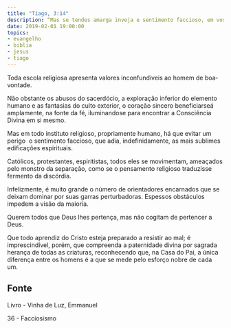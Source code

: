 ```yaml
---
title: "Tiago, 3:14"
description: “Mas se tendes amarga inveja e sentimento faccioso, em vosso coração, não vos glorieis nem mintais contra a verdade.” 
date: 2019-02-01 19:00:00
topics: 
- evangelho
- biblia
- jesus
- tiago
---
```


Toda escola religiosa apresenta valores inconfundíveis ao homem de boa­
vontade.

Não obstante os abusos do sacerdócio, a exploração inferior do elemento
humano e as fantasias do culto exterior, o coração sincero beneficiar­se­á
amplamente, na fonte da fé, iluminando­se para encontrar a Consciência Divina em
si mesmo.

Mas em todo instituto religioso, propriamente humano, há que evitar um
perigo ­ o sentimento faccioso, que adia, indefinidamente, as mais sublimes
edificações espirituais.

Católicos, protestantes, espiritistas, todos eles se movimentam, ameaçados
pelo monstro da separação, como se o pensamento religioso traduzisse fermento da
discórdia.

Infelizmente, é muito grande o número de orientadores encarnados que se
deixam dominar por suas garras perturbadoras. Espessos obstáculos impedem a
visão da maioria.

Querem todos que Deus lhes pertença, mas não cogitam de pertencer a
Deus.

Que todo aprendiz do Cristo esteja preparado a resistir ao mal; é
imprescindível, porém, que compreenda a paternidade divina por sagrada herança de
todas as criaturas, reconhecendo que, na Casa do Pai, a única diferença entre os
homens é a que se mede pelo esforço nobre de cada um.



## Fonte
Livro - Vinha de Luz, Emmanuel

36 - Facciosismo
